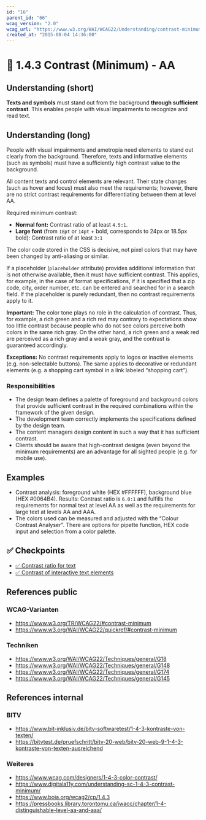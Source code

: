 ```yaml
---
id: "16"
parent_id: "66"
wcag_version: "2.0"
wcag_url: "https://www.w3.org/WAI/WCAG22/Understanding/contrast-minimum.html"
created_at: "2015-08-04 14:36:00"
---
```


# 📜 1.4.3 Contrast (Minimum) - AA

## Understanding (short)

**Texts and symbols** must stand out from the background **through sufficient contrast**. This enables people with visual impairments to recognize and read text.

## Understanding (long)

People with visual impairments and ametropia need elements to stand out clearly from the background. Therefore, texts and informative elements (such as symbols) must have a sufficiently high contrast value to the background.

All content texts and control elements are relevant. Their state changes (such as hover and focus) must also meet the requirements; however, there are no strict contrast requirements for differentiating between them at level AA.

Required minimum contrast:

- **Normal font:** Contrast ratio of at least `4.5:1`.
- **Large font** (from `18pt` or `14pt` + bold, corresponds to 24px or 18.5px bold): Contrast ratio of at least `3:1`

The color code stored in the CSS is decisive, not pixel colors that may have been changed by anti-aliasing or similar.

If a placeholder (`placeholder` attribute) provides additional information that is not otherwise available, then it must have sufficient contrast. This applies, for example, in the case of format specifications, if it is specified that a zip code, city, order number, etc. can be entered and searched for in a search field. If the placeholder is purely redundant, then no contrast requirements apply to it.


**Important:** The color tone plays no role in the calculation of contrast. Thus, for example, a rich green and a rich red may contrary to expectations show too little contrast because people who do not see colors perceive both colors in the same rich gray. On the other hand, a rich green and a weak red are perceived as a rich gray and a weak gray, and the contrast is guaranteed accordingly.

**Exceptions:** No contrast requirements apply to logos or inactive elements (e.g. non-selectable buttons). The same applies to decorative or redundant elements (e.g. a shopping cart symbol in a link labeled “shopping cart”).

### Responsibilities

- The design team defines a palette of foreground and background colors that provide sufficient contrast in the required combinations within the framework of the given design.
- The development team correctly implements the specifications defined by the design team.
- The content managers design content in such a way that it has sufficient contrast.
- Clients should be aware that high-contrast designs (even beyond the minimum requirements) are an advantage for all sighted people (e.g. for mobile use).

## Examples

- Contrast analysis: foreground white (HEX #FFFFFF), background blue (HEX #0064B4). Results: Contrast ratio is `6.0:1` and fulfills the requirements for normal text at level AA as well as the requirements for large text at levels AA and AAA.
- The colors used can be measured and adjusted with the “Colour Contrast Analyser”. There are options for pipette function, HEX code input and selection from a color palette.

## ✅ Checkpoints

- [✅ Contrast ratio for text](contrast-ratio-for-text)
- [✅ Contrast of interactive text elements](contrast-of-interactive-text-elements)

## References public

### WCAG-Varianten
- <https://www.w3.org/TR/WCAG22/#contrast-minimum>
- <https://www.w3.org/WAI/WCAG22/quickref/#contrast-minimum>

### Techniken
- <https://www.w3.org/WAI/WCAG22/Techniques/general/G18>
- <https://www.w3.org/WAI/WCAG22/Techniques/general/G148>
- <https://www.w3.org/WAI/WCAG22/Techniques/general/G174>
- <https://www.w3.org/WAI/WCAG22/Techniques/general/G145>

## References internal

### BITV
- <https://www.bit-inklusiv.de/bitv-softwaretest/1-4-3-kontraste-von-texten/>
- <https://bitvtest.de/pruefschritt/bitv-20-web/bitv-20-web-9-1-4-3-kontraste-von-texten-ausreichend>

### Weiteres
- <https://www.wcag.com/designers/1-4-3-color-contrast/>
- <https://www.digitala11y.com/understanding-sc-1-4-3-contrast-minimum/>
- <https://www.boia.org/wcag2/cp/1.4.3>
- <https://pressbooks.library.torontomu.ca/iwacc/chapter/1-4-distinguishable-level-aa-and-aaa/>
